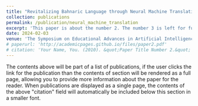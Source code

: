 ```yaml
---
title: "Revitalizing Bahnaric Language through Neural Machine Translation: Challenges, Strategies, and Promising Outcomes"
collection: publications
permalink: /publication/neural_machine_translation
excerpt: 'This paper is about the number 2. The number 3 is left for future work.'
date: 2024-02-03
venue: 'The Symposium on Educational Advances in Artificial Intelligence (EAAI 24), AAAI 24'
# paperurl: 'http://academicpages.github.io/files/paper2.pdf'
# citation: 'Your Name, You. (2010). &quot;Paper Title Number 2.&quot; <i>Journal 1</i>. 1(2).'
---
```


The contents above will be part of a list of publications, if the user clicks the link for the publication than the contents of section will be rendered as a full page, allowing you to provide more information about the paper for the reader. When publications are displayed as a single page, the contents of the above "citation" field will automatically be included below this section in a smaller font.
